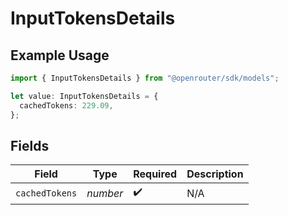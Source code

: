 # InputTokensDetails

## Example Usage

```typescript
import { InputTokensDetails } from "@openrouter/sdk/models";

let value: InputTokensDetails = {
  cachedTokens: 229.09,
};
```

## Fields

| Field              | Type               | Required           | Description        |
| ------------------ | ------------------ | ------------------ | ------------------ |
| `cachedTokens`     | *number*           | :heavy_check_mark: | N/A                |